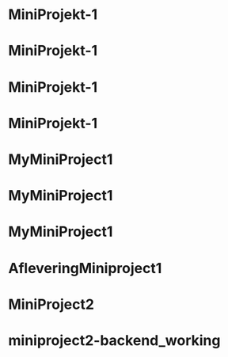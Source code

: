 # MiniProjekt-1
# MiniProjekt-1
# MiniProjekt-1
# MiniProjekt-1
# MyMiniProject1
# MyMiniProject1
# MyMiniProject1
# AfleveringMiniproject1
# MiniProject2
# miniproject2-backend_working
